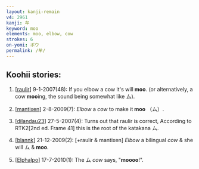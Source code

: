 ```yaml
---
layout: kanji-remain
v4: 2961
kanji: 牟
keyword: moo
elements: moo, elbow, cow
strokes: 6
on-yomi: ボウ
permalink: /牟/
---
```


## Koohii stories: 

1) [<a href="http://kanji.koohii.com/profile/raulir">raulir</a>] 9-1-2007(48): If you elbow a cow it&#039;s will<strong> moo</strong>. (or alternatively, a cow<strong> moo</strong>ing, the sound being somewhat like ム).

2) [<a href="http://kanji.koohii.com/profile/mantixen">mantixen</a>] 2-8-2009(7): <em>Elbow</em> a <em>cow</em> to make it<strong> moo</strong> （ム）.

3) [<a href="http://kanji.koohii.com/profile/dilandau23">dilandau23</a>] 27-5-2007(4): Turns out that raulir is correct, According to RTK2[2nd ed. Frame 41] this is the root of the katakana ム.

4) [<a href="http://kanji.koohii.com/profile/blannk">blannk</a>] 21-12-2009(2): [+raulir &amp; mantixen] <em>Elbow</em> a bilingual <em>cow</em> &amp; she will ム &amp;<strong> moo</strong>.

5) [<a href="http://kanji.koohii.com/profile/Elphalpo">Elphalpo</a>] 17-7-2010(1): The ム <em>cow</em> says, &quot;<strong>moooo</strong>!&quot;.

